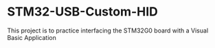 # STM32-USB-Custom-HID
This project is to practice interfacing the STM32G0 board with a Visual Basic Application
